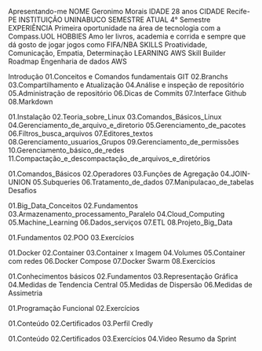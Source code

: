 Apresentando-me
NOME 
Geronimo Morais
IDADE
28 anos
CIDADE
Recife-PE
INSTITUIÇÃO
UNINABUCO
SEMESTRE ATUAL
4° Semestre
EXPERIÊNCIA 
Primeira oportunidade na área de tecnologia com a Compass.UOL
HOBBIES
Amo ler livros, academia e corrida e sempre que dá gosto de jogar jogos como FIFA/NBA
SKILLS
Proatividade, Comunicação, Empatia, Determinação
LEARNING
AWS Skill Builder
Roadmap Engenharia de dados AWS 






Introdução
01.Conceitos e Comandos fundamentais GIT
02.Branchs
03.Compartilhamento e Atualização
04.Análise e inspeção de repositório
05.Administração de repositório
06.Dicas de Commits
07.Interface Github
08.Markdown

01.Instalação
02.Teoria_sobre_Linux
03.Comandos_Básicos_Linux
04.Gerenciamento_de_arquivo_e_diretorio
05.Gerenciamento_de_pacotes
06.Filtros_busca_arquivos
07.Editores_textos
08.Gerenciamento_usuarios_Grupos
09.Gerenciamento_de_permissões
10.Gerenciamento_básico_de_redes
11.Compactação_e_descompactação_de_arquivos_e_diretórios

01.Comandos_Básicos
02.Operadores
03.Funções de Agregação
04.JOIN-UNION
05.Subqueries
06.Tratamento_de_dados
07.Manipulacao_de_tabelas
Desafios

01.Big_Data_Conceitos
02.Fundamentos
03.Armazenamento_processamento_Paralelo
04.Cloud_Computing
05.Machine_Learning
06.Dados_serviços
07.ETL
08.Projeto_Big_Data

01.Fundamentos
02.POO
03.Exercícios

01.Docker
02.Container
03.Container x Imagem
04.Volumes
05.Container com redes
06.Docker Compose
07.Docker Swarm
08.Exercícios

01.Conhecimentos básicos
02.Fundamentos
03.Representação Gráfica
04.Medidas de Tendencia Central
05.Medidas de Dispersão
06.Medidas de Assimetria

01.Programação Funcional
02.Exercícios

01.Conteúdo
02.Certificados
03.Perfil Credly

01.Conteúdo
02.Certificados
03.Exercícios
04.Video Resumo da Sprint
